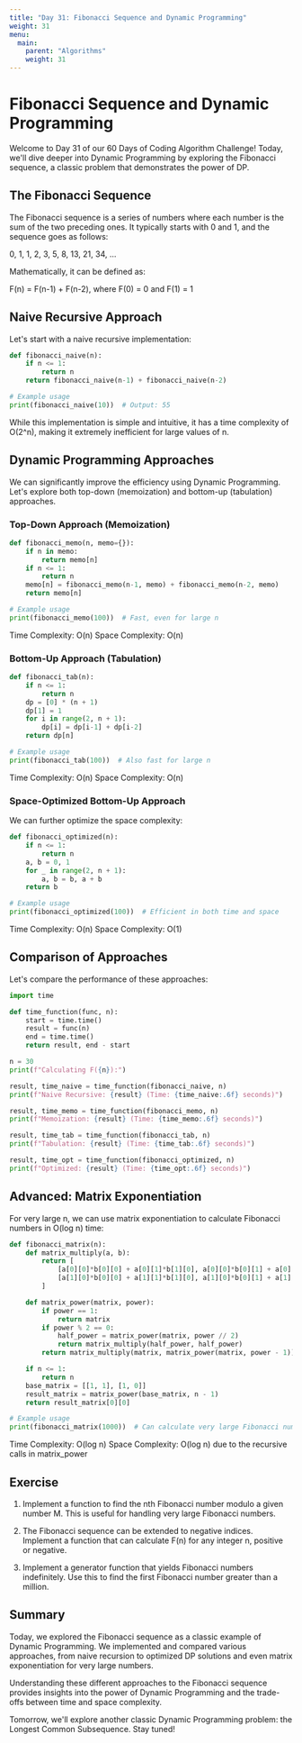 ```yaml
---
title: "Day 31: Fibonacci Sequence and Dynamic Programming"
weight: 31
menu:
  main:
    parent: "Algorithms"
    weight: 31
---
```


# Fibonacci Sequence and Dynamic Programming

Welcome to Day 31 of our 60 Days of Coding Algorithm Challenge! Today, we'll dive deeper into Dynamic Programming by exploring the Fibonacci sequence, a classic problem that demonstrates the power of DP.

## The Fibonacci Sequence

The Fibonacci sequence is a series of numbers where each number is the sum of the two preceding ones. It typically starts with 0 and 1, and the sequence goes as follows:

0, 1, 1, 2, 3, 5, 8, 13, 21, 34, ...

Mathematically, it can be defined as:

F(n) = F(n-1) + F(n-2), where F(0) = 0 and F(1) = 1

## Naive Recursive Approach

Let's start with a naive recursive implementation:

```python
def fibonacci_naive(n):
    if n <= 1:
        return n
    return fibonacci_naive(n-1) + fibonacci_naive(n-2)

# Example usage
print(fibonacci_naive(10))  # Output: 55
```

While this implementation is simple and intuitive, it has a time complexity of O(2^n), making it extremely inefficient for large values of n.

## Dynamic Programming Approaches

We can significantly improve the efficiency using Dynamic Programming. Let's explore both top-down (memoization) and bottom-up (tabulation) approaches.

### Top-Down Approach (Memoization)

```python
def fibonacci_memo(n, memo={}):
    if n in memo:
        return memo[n]
    if n <= 1:
        return n
    memo[n] = fibonacci_memo(n-1, memo) + fibonacci_memo(n-2, memo)
    return memo[n]

# Example usage
print(fibonacci_memo(100))  # Fast, even for large n
```

Time Complexity: O(n)
Space Complexity: O(n)

### Bottom-Up Approach (Tabulation)

```python
def fibonacci_tab(n):
    if n <= 1:
        return n
    dp = [0] * (n + 1)
    dp[1] = 1
    for i in range(2, n + 1):
        dp[i] = dp[i-1] + dp[i-2]
    return dp[n]

# Example usage
print(fibonacci_tab(100))  # Also fast for large n
```

Time Complexity: O(n)
Space Complexity: O(n)

### Space-Optimized Bottom-Up Approach

We can further optimize the space complexity:

```python
def fibonacci_optimized(n):
    if n <= 1:
        return n
    a, b = 0, 1
    for _ in range(2, n + 1):
        a, b = b, a + b
    return b

# Example usage
print(fibonacci_optimized(100))  # Efficient in both time and space
```

Time Complexity: O(n)
Space Complexity: O(1)

## Comparison of Approaches

Let's compare the performance of these approaches:

```python
import time

def time_function(func, n):
    start = time.time()
    result = func(n)
    end = time.time()
    return result, end - start

n = 30
print(f"Calculating F({n}):")

result, time_naive = time_function(fibonacci_naive, n)
print(f"Naive Recursive: {result} (Time: {time_naive:.6f} seconds)")

result, time_memo = time_function(fibonacci_memo, n)
print(f"Memoization: {result} (Time: {time_memo:.6f} seconds)")

result, time_tab = time_function(fibonacci_tab, n)
print(f"Tabulation: {result} (Time: {time_tab:.6f} seconds)")

result, time_opt = time_function(fibonacci_optimized, n)
print(f"Optimized: {result} (Time: {time_opt:.6f} seconds)")
```

## Advanced: Matrix Exponentiation

For very large n, we can use matrix exponentiation to calculate Fibonacci numbers in O(log n) time:

```python
def fibonacci_matrix(n):
    def matrix_multiply(a, b):
        return [
            [a[0][0]*b[0][0] + a[0][1]*b[1][0], a[0][0]*b[0][1] + a[0][1]*b[1][1]],
            [a[1][0]*b[0][0] + a[1][1]*b[1][0], a[1][0]*b[0][1] + a[1][1]*b[1][1]]
        ]

    def matrix_power(matrix, power):
        if power == 1:
            return matrix
        if power % 2 == 0:
            half_power = matrix_power(matrix, power // 2)
            return matrix_multiply(half_power, half_power)
        return matrix_multiply(matrix, matrix_power(matrix, power - 1))

    if n <= 1:
        return n
    base_matrix = [[1, 1], [1, 0]]
    result_matrix = matrix_power(base_matrix, n - 1)
    return result_matrix[0][0]

# Example usage
print(fibonacci_matrix(1000))  # Can calculate very large Fibonacci numbers
```

Time Complexity: O(log n)
Space Complexity: O(log n) due to the recursive calls in matrix_power

## Exercise

1. Implement a function to find the nth Fibonacci number modulo a given number M. This is useful for handling very large Fibonacci numbers.

2. The Fibonacci sequence can be extended to negative indices. Implement a function that can calculate F(n) for any integer n, positive or negative.

3. Implement a generator function that yields Fibonacci numbers indefinitely. Use this to find the first Fibonacci number greater than a million.

## Summary

Today, we explored the Fibonacci sequence as a classic example of Dynamic Programming. We implemented and compared various approaches, from naive recursion to optimized DP solutions and even matrix exponentiation for very large numbers.

Understanding these different approaches to the Fibonacci sequence provides insights into the power of Dynamic Programming and the trade-offs between time and space complexity.

Tomorrow, we'll explore another classic Dynamic Programming problem: the Longest Common Subsequence. Stay tuned!

